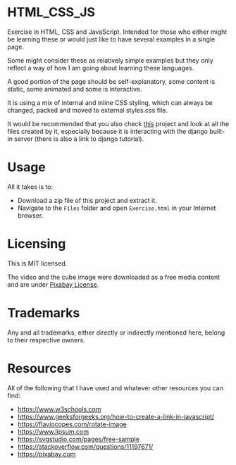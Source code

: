 # HTML_CSS_JS
Exercise in HTML, CSS and JavaScript. Intended for those who either might be learning these or would just like to have several examples in a single page.

Some might consider these as relatively simple examples but they only reflect a way of how I am going about learning these languages.

A good portion of the page should be self-explanatory, some content is static, some animated and some is interactive.

It is using a mix of internal and inline CSS styling, which can always be changed, packed and moved to external styles.css file.

It would be recommended that you also check [this](https://github.com/GitHubDragonFly/WebProject) project and look at all the files created by it, especially because it is interacting with the django built-in server (there is also a link to django tutorial).

# Usage
All it takes is to:

- Download a zip file of this project and extract it.
- Navigate to the `Files` folder and open `Exercise.html` in your Internet browser.

# Licensing
This is MIT licensed.

The video and the cube image were downloaded as a free media content and are under [Pixabay License](https://pixabay.com/service/license/).

# Trademarks
Any and all trademarks, either directly or indirectly mentioned here, belong to their respective owners.

# Resources
All of the following that I have used and whatever other resources you can find:

- https://www.w3schools.com
- https://www.geeksforgeeks.org/how-to-create-a-link-in-javascript/
- https://flaviocopes.com/rotate-image
- https://www.lipsum.com
- https://svgstudio.com/pages/free-sample
- https://stackoverflow.com/questions/11197671/
- https://pixabay.com
